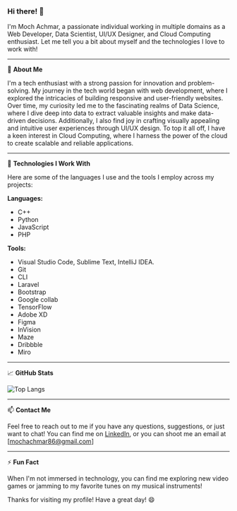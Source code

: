 ### Hi there! 👋

I'm Moch Achmar, a passionate individual working in multiple domains as a Web Developer, Data Scientist, UI/UX Designer, and Cloud Computing enthusiast. Let me tell you a bit about myself and the technologies I love to work with!

---

🌱 **About Me**

I'm a tech enthusiast with a strong passion for innovation and problem-solving. My journey in the tech world began with web development, where I explored the intricacies of building responsive and user-friendly websites. Over time, my curiosity led me to the fascinating realms of Data Science, where I dive deep into data to extract valuable insights and make data-driven decisions. Additionally, I also find joy in crafting visually appealing and intuitive user experiences through UI/UX design. To top it all off, I have a keen interest in Cloud Computing, where I harness the power of the cloud to create scalable and reliable applications.

---

🚀 **Technologies I Work With**

Here are some of the languages I use and the tools I employ across my projects:

**Languages:**
- C++
- Python
- JavaScript
- PHP

**Tools:**
- Visual Studio Code, Sublime Text, IntelliJ IDEA.
- Git
- CLI
- Laravel
- Bootstrap
- Google collab
- TensorFlow
- Adobe XD
- Figma
- InVision
- Maze
- Dribbble
- Miro

---

📈 **GitHub Stats**

![Top Langs](https://github-readme-stats.vercel.app/api/top-langs/?username=mochachmar&layout=compact&theme=highcontrast)

<!-- 
<img align="left" alt="YourUsername's Github Stats" src="https://github-readme-stats.vercel.app/api?username=[YourUsername]&show_icons=true&hide_border=true&theme=synthwave" />
-->

---

📫 **Contact Me**

Feel free to reach out to me if you have any questions, suggestions, or just want to chat! You can find me on [LinkedIn](https://www.linkedin.com/in/moch-achmar), or you can shoot me an email at [mochachmar86@gmail.com]

---

⚡ **Fun Fact**

When I'm not immersed in technology, you can find me exploring new video games or jamming to my favorite tunes on my musical instruments!

Thanks for visiting my profile! Have a great day! 😄

